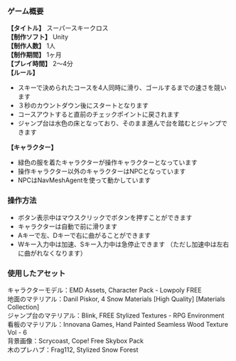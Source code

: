 ### ゲーム概要
**【タイトル】** スーパースキークロス  
**【制作ソフト】** Unity  
**【制作人数】** 1人  
**【制作期間】** 1ヶ月  
**【プレイ時間】** 2〜4分  
**【ルール】**
+ スキーで決められたコースを4人同時に滑り、ゴールするまでの速さを競います
+ ３秒のカウントダウン後にスタートとなります
+ コースアウトすると直前のチェックポイントに戻されます
+ ジャンプ台は水色の床となっており、そのまま進んで台を踏むとジャンプできます

**【キャラクター】**  
+ 緑色の服を着たキャラクターが操作キャラクターとなっています
+ 操作キャラクター以外のキャラクターはNPCとなっています
+ NPCはNavMeshAgentを使って動かしています

### 操作方法
+ ボタン表示中はマウスクリックでボタンを押すことができます
+ キャラクターは自動で前に滑ります
+ Aキーで左、Dキーで右に曲がることができます
+ Wキー入力中は加速、Sキー入力中は急停止できます  （ただし加速中は左右に曲がれなくなります）

### 使用したアセット
キャラクターモデル：EMD Assets, Character Pack - Lowpoly FREE  
地面のマテリアル：Danil Piskor, 4 Snow Materials [High Quality] [Materials Collection]  
ジャンプ台のマテリアル：Blink, FREE Stylized Textures - RPG Environment  
看板のマテリアル：Innovana Games, Hand Painted Seamless Wood Texture Vol - 6  
背景画像：Scrycoast, Cope! Free Skybox Pack  
木のプレハブ：Frag112, Stylized Snow Forest
